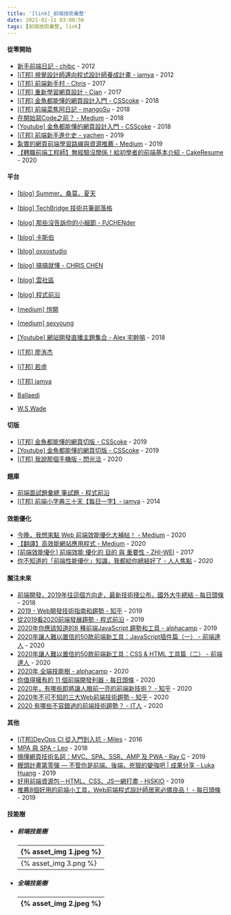 ```yaml
---
title: '[link]_前端技術彙整'
date: 2021-02-11 03:00:56
tags: [前端技術彙整, link]
---
```

#### 從零開始
  - [新手前端日記 - chibc](https://ithelp.ithome.com.tw/users/20060646/ironman/477) - 2012
  - [[iT邦] 視覺設計師邁向程式設計師養成計畫 - iamya](https://ithelp.ithome.com.tw/users/20071512/ironman/494) - 2012
  - [[iT邦] 前端新手村 - Chris](https://ithelp.ithome.com.tw/users/20107637/ironman/1457) - 2017
  - [[iT邦] 重新學習網頁設計 - Cian](https://ithelp.ithome.com.tw/users/20102825/ironman/1314) - 2017
  - [[iT邦] 金魚都能懂的網頁設計入門 - CSScoke](https://ithelp.ithome.com.tw/users/20112550/ironman/2072) - 2018
  - [[iT邦] 前端菜焦阿日記 - mangoSu](https://ithelp.ithome.com.tw/users/20112158/ironman/1914) - 2018
  - [在開始寫Code之前？ - Medium](https://medium.com/i-am-mike/%E5%9C%A8%E9%96%8B%E5%A7%8B%E5%AF%ABcode%E5%89%8D%E7%9A%84%E9%81%B8%E6%93%87-662b3a2debe8) - 2018
  - [[Youtube] 金魚都能懂的網頁設計入門 - CSScoke](https://www.youtube.com/playlist?list=PLqivELodHt3iL9PgGHg0_EF86FwdiqCre) - 2018
  - [[iT邦] 前端新手進化史 - yachen](https://ithelp.ithome.com.tw/users/20120740/ironman/2632) - 2019
  - [紮實的網頁前端學習路線與資源推薦 - Medium](https://hulitw.medium.com/front-end-learning-path-55201571ecfe) - 2019
  - [【轉職前端工程師】無經驗沒關係！給初學者的前端基本介紹 - CakeResume](https://www.cakeresume.com/resources/career-change-frontend-engineers.amp?locale=zh-TW) - 2020

<!-- more -->

#### 平台
  - [[blog] Summer。桑莫。夏天](https://cythilya.github.io/)
  - [[blog] TechBridge 技術共筆部落格](https://blog.techbridge.cc/)
  - [[blog] 那些沒告訴你的小細節 - PJCHENder](https://pjchender.blogspot.com/)
  - [[blog] 卡斯伯](https://wcc723.github.io/)
  - [[blog] oxxostudio](https://www.oxxostudio.tw/list.html)
  - [[blog] 搞搞就懂 - CHRIS CHEN](https://dotblogs.com.tw/wasichris)
  - [[blog] 雲社區](https://cloud.tencent.com/developer/devdocs)
  - [[blog] 程式前沿](https://codertw.com/)

  - [[medium] 愷開](https://medium.com/@kalanyei)
  - [[medium] sexyoung](https://medium.com/@sexyoung1985)

  - [[Youtube] 網站開發直播主題集合 - Alex 宅幹嘛](https://www.youtube.com/playlist?list=PLEfh-m_KG4dZcmTWAHWDgiLhkFAQh-xpA) - 2018

  - [[iT邦] 廖洧杰](https://ithelp.ithome.com.tw/users/20040221/ironman)
  - [[iT邦] 若虛](https://ithelp.ithome.com.tw/users/20103676/ironman/)
  - [[iT邦] iamya](https://ithelp.ithome.com.tw/users/20071512/ironman)

  - [Ballaedi](https://ballaediworkshop.blogspot.com/)
  - [W.S.Wade](https://wsw0615.medium.com/)


#### 切版
  - [[iT邦] 金魚都能懂的網頁切版 - CSScoke](https://ithelp.ithome.com.tw/users/20112550/ironman/2623) - 2019
  - [[Youtube] 金魚都能懂的網頁切版 - CSScoke](https://www.youtube.com/playlist?list=PLqivELodHt3hxeuLX8PYaI8u1GcDaBoJo) - 2019
  - [[iT邦] 我說那個手機版 - 閃光洽](https://ithelp.ithome.com.tw/users/20001433/ironman/3142?page=1) - 2020

#### 題庫
  - [前端面試題彙總 筆試題 - 程式前沿](https://codertw.com/%E7%A8%8B%E5%BC%8F%E8%AA%9E%E8%A8%80/607762/)
  - [[iT邦] 前端小字典三十天【每日一字】- iamya](https://ithelp.ithome.com.tw/users/20071512/ironman/974) - 2014
  
#### 效能優化
  - [今晚，我想來點 Web 前端效能優化大補帖！ - Medium](https://medium.com/starbugs/%E4%BB%8A%E6%99%9A-%E6%88%91%E6%83%B3%E4%BE%86%E9%BB%9E-web-%E5%89%8D%E7%AB%AF%E6%95%88%E8%83%BD%E5%84%AA%E5%8C%96%E5%A4%A7%E8%A3%9C%E5%B8%96-e1a5805c1ca2) - 2020
  - [【翻譯】高效能網站應用程式 - Medium](https://wyattkidd.medium.com/%E9%AB%98%E6%95%88%E8%83%BD%E7%B6%B2%E7%AB%99%E6%87%89%E7%94%A8%E7%A8%8B%E5%BC%8F-f7b7b9499b2e) - 2020
  - [[前端效能優化] 前端效能 優化的 目的 與 重要性 - ZHI-WEI](http://skyroxas.tw/%e5%89%8d%e7%ab%af%e6%95%88%e8%83%bd%e5%84%aa%e5%8c%96-%e5%89%8d%e7%ab%af%e6%95%88%e8%83%bd%e5%84%aa%e5%8c%96%e7%9a%84%e7%9b%ae%e7%9a%84%e8%88%87%e9%87%8d%e8%a6%81%e6%80%a7/) - 2017
  - [你不知道的「前端性能優化」知識，我都給你總結好了 - 人人焦點](https://ppfocus.com/0/di4b1b6c6.html) - 2020

#### 關注未來
  - [前端開發，2019年往這個方向走，最新技術棧公布，國外大牛總結 - 每日頭條](https://kknews.cc/code/l4moaez.amp) - 2018
  - [2019 - Web開發技術指南和趨勢 - 知乎](https://zhuanlan.zhihu.com/p/53043557) - 2019
  - [從2019看2020前端發展趨勢 - 程式前沿](https://codertw.com/%E7%A8%8B%E5%BC%8F%E8%AA%9E%E8%A8%80/712917/) - 2019
  - [2020年你應該知道的8 種前端JavaScript 趨勢和工具 - alphacamp](https://www.infoq.cn/article/VdJX0JkmSm_dkJBgF23r) - 2019
  - [2020年讓人難以置信的50款前端新工具：JavaScript插件篇（一） - 前端達人](https://twgreatdaily.com/Ab5UHHABgx9BqZZIPEa_.html) - 2020
  - [2020年讓人難以置信的50款前端新工具：CSS & HTML 工具篇（二） - 前端達人](https://blog.csdn.net/Ed7zgeE9X/article/details/104306013) - 2020
  - [2020年 全端技能樹 - alphacamp](https://tw.alphacamp.co/blog/javascript-full-stack-developer-journey-and-skilltree?utm_source=facebook&utm_medium=paidsocial&utm_campaign=Rem-SiteVisitors&utm_term=Rem&utm_content=blog-skilltree-v2) - 2020
  - [你值得擁有的 11 個前端開發利器 - 每日頭條](https://kknews.cc/code/254438r.amp) - 2020
  - [2020年，有哪些即將讓人眼前一亮的前端新技術？ - 知乎](https://www.zhihu.com/question/376613288) - 2020
  - [2020年不可不知的三大Web前端技術趨勢 - 知乎](https://zhuanlan.zhihu.com/p/111532573) - 2020
  - [2020 有哪些不容錯過的前端技術趨勢？ - IT人](https://iter01.com/505089.html) - 2020

#### 其他
  - [[iT邦]DevOps CI 從入門到入坑 - Miles](https://ithelp.ithome.com.tw/users/20102562/ironman/987?page=1) - 2016
  - [MPA 與 SPA - Leo](https://ithelp.ithome.com.tw/articles/10202427) - 2018
  - [搞懂網頁技術名詞：MVC、SPA、SSR、AMP 及 PWA - Ray C](https://vocus.cc/@raychang/5d4d8d31fd89780001faf03c) - 2019
  - [饅頭計畫第零彈 — 不管你是前端、後端，兇狠的變強吧 | 成果分享 - Luka Huang](https://lukajojo.medium.com/%E4%B8%8D%E7%AE%A1%E4%BD%A0%E6%98%AF%E5%89%8D%E7%AB%AF-%E5%BE%8C%E7%AB%AF-%E5%85%87%E7%8B%A0%E7%9A%84%E8%AE%8A%E5%BC%B7%E5%90%A7-%E9%A5%85%E9%A0%AD%E8%A8%88%E7%95%AB%E7%AC%AC%E9%9B%B6%E6%9C%9F-%E6%88%90%E6%9E%9C%E5%88%86%E4%BA%AB-81918be92ca4) - 2019
  - [好用前端資源包－HTML、CSS、JS一網打盡 - HiSKIO](https://blog.hiskio.com/%E5%A5%BD%E7%94%A8%E5%89%8D%E7%AB%AF%E8%B3%87%E6%BA%90%E5%8C%85%EF%BC%8Dhtml%E3%80%81css%E3%80%81js%E4%B8%80%E7%B6%B2%E6%89%93%E7%9B%A1/) - 2019
  - [推薦8個好用的前端小工具，Web前端程式設計師居家必備良品！ - 每日頭條](https://kknews.cc/code/pl4mrye.amp) - 2019

#### 技能樹
  - ##### 前端技能樹
    
    | {% asset_img 1.jpeg %} |
    |------|
    | {% asset_img 3.png %} |

  - ##### 全端技能樹
    | {% asset_img 2.jpeg %} |
    |------|



